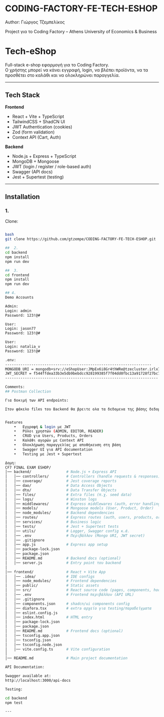 # CODING-FACTORY-FE-TECH-ESHOP

Author: Γιώργος Τζεμπελίκος

Project για το Coding Factory – Athens University of Economics & Business


# Tech-eShop

Full-stack e-shop εφαρμογή για το Coding Factory.  
Ο χρήστης μπορεί να κάνει εγγραφή, login, να βλέπει προϊόντα, να τα προσθέτει στο καλάθι και να ολοκληρώνει παραγγελία.

---

## Tech Stack

**Frontend**
- React + Vite + TypeScript
- TailwindCSS + ShadCN UI
- JWT Authentication (cookies)
- Zod (form validation)
- Context API (Cart, Auth)

**Backend**
- Node.js + Express + TypeScript
- MongoDB + Mongoose
- JWT (login / register / role-based auth)
- Swagger (API docs)
- Jest + Supertest (testing)

------

##  Installation
 
###  1.
Clone:
```bash

bash
git clone https://github.com/gtzempe/CODING-FACTORY-FE-TECH-ESHOP.git

##  2. 
cd backend
npm install
npm run dev

##  3. 
cd frontend
npm install
npm run dev

## 4.
Demo Accounts

Admin:
Login: admin
Password: 123!@#

User:
Login: jason77
Password: 123!@#

User:
Login: natalia_v
Password: 123!@#

.env:
-------------------------------------------------------------------
MONGODB_URI = mongodb+srv://eShopUser:JMpEx6i8Gr4thWRe@tzecluster.irlx7cj.mongodb.net/FE-Tech-eShop?retryWrites=true&w=majority&appName=TzeCluster
JWT_SECRET = f544ffdea33b3e5db9bebdcc928199385f7f04dd0fbc13a91728f27bc7cf3548251d2189e1dfb476d72abcf6bdafb71a4d48e6794e0c3310d37831b52deaf22b
----------------------------------------------------------------------

Comments:
## Postman Collection

Για δοκιμή των API endpoints: 

Στον φάκελο files του Backend θα βρειτε ολα τα δεδομενα της βάσης δεδομένων καθως και το αρχείο Postman που αφορουν τις κλησεις!


Features
	•	Εγγραφή & login με JWT
	•	Ρόλοι χρηστών (ADMIN, EDITOR, READER)
	•	CRUD για Users, Products, Orders
	•	Καλάθι αγορών με Context API
	•	Ολοκλήρωση παραγγελίας με αποθήκευση στη βάση
	•	Swagger UI για API documentation
	•	Testing με Jest + Supertest

Δομη:
CF7 FINAL EXAM ESHOP/
│── backend/                # Node.js + Express API
│   │── controllers/        # Controllers (handle requests & responses)
│   │── coverage/           # Jest coverage reports
│   │── dao/                # Data Access Objects
│   │── dto/                # Data Transfer Objects
│   │── files/              # Extra files (π.χ. seed data)
│   │── logs/               # Winston logs
│   │── middlewares/        # Express middlewares (auth, error handling)
│   │── models/             # Mongoose models (User, Product, Order)
│   │── node_modules/       # Backend dependencies
│   │── routes/             # Express routes (auth, users, products, orders)
│   │── services/           # Business logic
│   │── tests/              # Jest + Supertest tests
│   │── utils/              # Logger, Swagger config κ.ά.
│   │── .env                # Περιβάλλον (Mongo URI, JWT secret)
│   │── .gitignore
│   │── app.js              # Express app setup
│   │── package-lock.json
│   │── package.json
│   │── README.md           # Backend docs (optional)
│   │── server.js           # Entry point του backend
│
│── frontend/               # React + Vite App
│   │── .idea/              # IDE configs
│   │── node_modules/       # Frontend dependencies
│   │── public/             # Static assets
│   │── src/                # React source code (pages, components, hooks, routes, context)
│   │── .env                # Frontend περιβάλλον (API URL)
│   │── .gitignore
│   │── components.json     # shadcn/ui components config
│   │── diafora.tsx         # extra αρχείο για testing/παραδείγματα
│   │── eslint.config.js
│   │── index.html          # HTML entry
│   │── package-lock.json
│   │── package.json
│   │── README.md           # Frontend docs (optional)
│   │── tsconfig.app.json
│   │── tsconfig.json
│   │── tsconfig.node.json
│   │── vite.config.ts      # Vite configuration
│
│── README.md               # Main project documentation

API Documentation:

Swagger available at:
http://localhost:3000/api-docs

Testing:

cd backend
npm test

---






